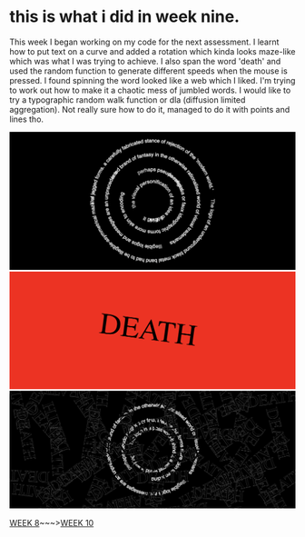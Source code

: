 # this is what i did in week nine.
This week I began working on my code for the next assessment. 
I learnt how to put text on a curve and added a rotation which kinda looks maze-like which was what I was trying to achieve. I also span the word 'death' and used the random function to generate different speeds when the mouse is pressed. I found spinning the word looked like a web which I liked. I'm trying to work out how to make it a chaotic mess of jumbled words. I would like to try a typographic random walk function or dla (diffusion limited aggregation). Not really sure how to do it, managed to do it with points and lines tho. 

![](spinningmaze.png)
![](deathrotate.png)
![](spinningmaze2.png)

[WEEK 8](https://taylarogic.github.io/codeWords/08/)~~~>[WEEK 10](https://taylarogic.github.io/codeWords/10/)
